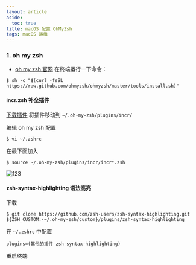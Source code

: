 ```yaml
---
layout: article
aside:
  toc: true
title: macOS 配置 OhMyZsh
tags: macOS 运维
---
```


### 1.  oh my zsh
- [oh my zsh 官网](https://ohmyz.sh/) 在终端运行一下命令：
```
$ sh -c "$(curl -fsSL https://raw.github.com/ohmyzsh/ohmyzsh/master/tools/install.sh)"
```

####  incr.zsh 补全插件

[下载插件](https://mimosa-pudica.net/src/incr-0.2.zsh) 将插件移动到 `~/.oh-my-zsh/plugins/incr/`

编辑 oh my zsh 配置
```
$ vi ~/.zshrc
```

在最下面加入

```
$ source ~/.oh-my-zsh/plugins/incr/incr*.zsh
```

![123](https://mimosa-pudica.net/img/zsh.gif)

#### zsh-syntax-highlighting 语法高亮

下载
```
$ git clone https://github.com/zsh-users/zsh-syntax-highlighting.git ${ZSH_CUSTOM:-~/.oh-my-zsh/custom}/plugins/zsh-syntax-highlighting
```

在 `~/.zshrc` 中配置
```
plugins=(其他的插件 zsh-syntax-highlighting)
```
重启终端
